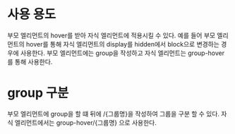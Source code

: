 
# 사용 용도
부모 엘리먼트의 hover를 받아 자식 엘리먼트에 적용시킬 수 있다.
예를 들어 부모 엘리먼트의 hover를 통해 자식 엘리먼트의 display를 
hidden에서 block으로 변경하는 경우에 사용한다.
부모 엘리먼트에는 group을 작성하고
자식 엘리먼트는 group-hover를 통해 사용한다.

# group 구분
부모 엘리먼트에 group을 할 떄 뒤에 /{그룹명}을 작성하여 그룹을 구분 할 수 있다.
자식 엘리먼트에서는 group-hover/{그룹명} 으로 사용한다.
